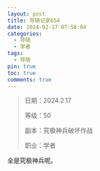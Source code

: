 ```yaml
---
layout: post
title: 导随记录654
date: 2024-02-17 07:58:04
categories:
  - 导随
  - 学者
tags:
  - 导随
pin: true
toc: true
comments: true
---
```

> 日期：2024.2.17
>
> 等级：50
>
> 副本：究极神兵破坏作战
>
> 职业：学者

全是究极神兵呢。
